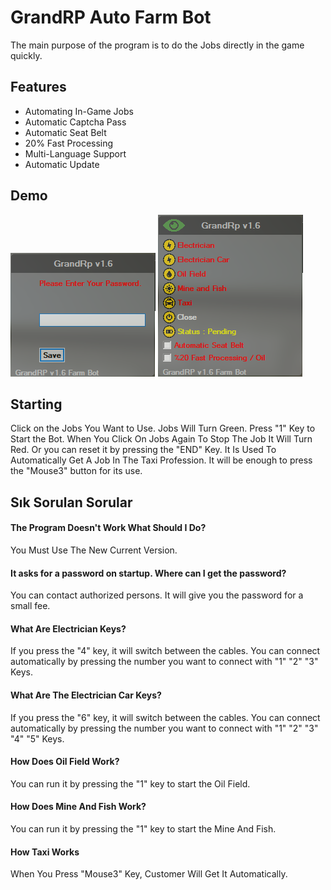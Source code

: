 
# GrandRP Auto Farm Bot

The main purpose of the program is to do the Jobs directly in the game quickly.

## Features

- Automating In-Game Jobs
- Automatic Captcha Pass
- Automatic Seat Belt
- 20% Fast Processing
- Multi-Language Support
- Automatic Update
  
## Demo
![1](https://github.com/osmancitci/GrandRp-Farm/blob/main/Template/1.png?raw=true)
![2](https://github.com/osmancitci/GrandRp-Farm/blob/main/Template/2.png?raw=true)

## Starting

Click on the Jobs You Want to Use. Jobs Will Turn Green. Press "1" Key to Start the Bot. When You Click On Jobs Again To Stop The Job It Will Turn Red. Or you can reset it by pressing the "END" Key.
It Is Used To Automatically Get A Job In The Taxi Profession. It will be enough to press the "Mouse3" button for its use.

  
## Sık Sorulan Sorular

#### The Program Doesn't Work What Should I Do?

You Must Use The New Current Version.

#### It asks for a password on startup. Where can I get the password?

You can contact authorized persons. It will give you the password for a small fee.

#### What Are Electrician Keys?

If you press the "4" key, it will switch between the cables. You can connect automatically by pressing the number you want to connect with "1" "2" "3" Keys.

#### What Are The Electrician Car Keys?

If you press the "6" key, it will switch between the cables. You can connect automatically by pressing the number you want to connect with "1" "2" "3" "4" "5" Keys.

#### How Does Oil Field Work?

You can run it by pressing the "1" key to start the Oil Field.

#### How Does Mine And Fish Work?

You can run it by pressing the "1" key to start the Mine And Fish.

#### How Taxi Works

When You Press "Mouse3" Key, Customer Will Get It Automatically.
